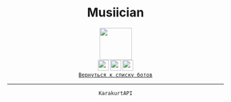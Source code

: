 <div align="center">
    <h1> Musiician </h1>
    <img src="Musiician.svg" height="75"/>
    <br>
    <img src="MediaVK-.svg" height="25"/>
    <img src="MediaTG-.svg" height="25"/>
    <img src="MediaDC-.svg" height="25"/>
</div>

<div align="left">

</div>

<div align="center">
    <code><a href="ReadMe.md">Вернуться к списку ботов</a></code>
    <hr>
    <code>KarakurtAPI</code>
</div>
